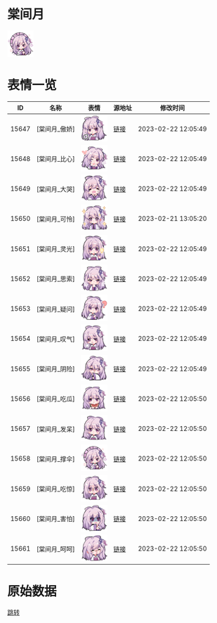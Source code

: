 # 棠间月

<img src="./cover.png" height="60" alt="cover" />

# 表情一览

|ID|名称|表情|源地址|修改时间|
|----|----|----|----|----|
|15647|[棠间月_傲娇]|<img src="./pic/015647_%5B棠间月_傲娇%5D.png" height="60" alt="傲娇"/>|[链接](https://i0.hdslb.com/bfs/garb/2f3b9bec534a34425b9b3114bdc613b800380baf.png)|2023-02-22 12:05:49|
|15648|[棠间月_比心]|<img src="./pic/015648_%5B棠间月_比心%5D.png" height="60" alt="比心"/>|[链接](https://i0.hdslb.com/bfs/garb/4d3a73a940a41f40fbc217ced27ca40e74301367.png)|2023-02-22 12:05:49|
|15649|[棠间月_大哭]|<img src="./pic/015649_%5B棠间月_大哭%5D.png" height="60" alt="大哭"/>|[链接](https://i0.hdslb.com/bfs/garb/11abaaa81999eacd42fd489108d35088abe19224.png)|2023-02-22 12:05:49|
|15650|[棠间月_可怜]|<img src="./pic/015650_%5B棠间月_可怜%5D.png" height="60" alt="可怜"/>|[链接](https://i0.hdslb.com/bfs/garb/ccf0191bb4cf870dd8761ac5609a5363c0c2b986.png)|2023-02-21 13:05:20|
|15651|[棠间月_灵光]|<img src="./pic/015651_%5B棠间月_灵光%5D.png" height="60" alt="灵光"/>|[链接](https://i0.hdslb.com/bfs/garb/a48c2a2bf0d8153d5a29fe1cdd34cd90669b2d0d.png)|2023-02-22 12:05:49|
|15652|[棠间月_思索]|<img src="./pic/015652_%5B棠间月_思索%5D.png" height="60" alt="思索"/>|[链接](https://i0.hdslb.com/bfs/garb/41d0505af730db385761b6d13d6a5c28225c36ee.png)|2023-02-22 12:05:49|
|15653|[棠间月_疑问]|<img src="./pic/015653_%5B棠间月_疑问%5D.png" height="60" alt="疑问"/>|[链接](https://i0.hdslb.com/bfs/garb/8cc64dd82c28c20388f219a7e96312c4e933e8c5.png)|2023-02-22 12:05:49|
|15654|[棠间月_叹气]|<img src="./pic/015654_%5B棠间月_叹气%5D.png" height="60" alt="叹气"/>|[链接](https://i0.hdslb.com/bfs/garb/32dc8ab4d1a66eb19f2c39e35c10bee9003861a8.png)|2023-02-22 12:05:49|
|15655|[棠间月_阴险]|<img src="./pic/015655_%5B棠间月_阴险%5D.png" height="60" alt="阴险"/>|[链接](https://i0.hdslb.com/bfs/garb/2c3657a8325884ea504fa6076c39a0ca45a68bf1.png)|2023-02-22 12:05:49|
|15656|[棠间月_吃瓜]|<img src="./pic/015656_%5B棠间月_吃瓜%5D.png" height="60" alt="吃瓜"/>|[链接](https://i0.hdslb.com/bfs/garb/051683bbb7338d19dde017b12926d2485d1544e6.png)|2023-02-22 12:05:50|
|15657|[棠间月_发呆]|<img src="./pic/015657_%5B棠间月_发呆%5D.png" height="60" alt="发呆"/>|[链接](https://i0.hdslb.com/bfs/garb/c52aa27a0f1b8b6bb9d0ead8041f7bd7de8d3051.png)|2023-02-22 12:05:50|
|15658|[棠间月_撑伞]|<img src="./pic/015658_%5B棠间月_撑伞%5D.png" height="60" alt="撑伞"/>|[链接](https://i0.hdslb.com/bfs/garb/ac2c3ea51d9fd952d557de7dd56174dc3366e0a2.png)|2023-02-22 12:05:50|
|15659|[棠间月_吃惊]|<img src="./pic/015659_%5B棠间月_吃惊%5D.png" height="60" alt="吃惊"/>|[链接](https://i0.hdslb.com/bfs/garb/86b9f49b1bcd57a6963944e5fbb7a6acea9de837.png)|2023-02-22 12:05:50|
|15660|[棠间月_害怕]|<img src="./pic/015660_%5B棠间月_害怕%5D.png" height="60" alt="害怕"/>|[链接](https://i0.hdslb.com/bfs/garb/333ae7923410458893c23bdbfd0491610610e090.png)|2023-02-22 12:05:50|
|15661|[棠间月_呵呵]|<img src="./pic/015661_%5B棠间月_呵呵%5D.png" height="60" alt="呵呵"/>|[链接](https://i0.hdslb.com/bfs/garb/1801fd2b0d9b37aea391948e59d5a378c202ae9e.png)|2023-02-22 12:05:50|

# 原始数据

[跳转](./raw.json)


